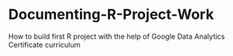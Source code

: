 # Documenting-R-Project-Work
How to build first R project with the help of Google Data Analytics Certificate curriculum
